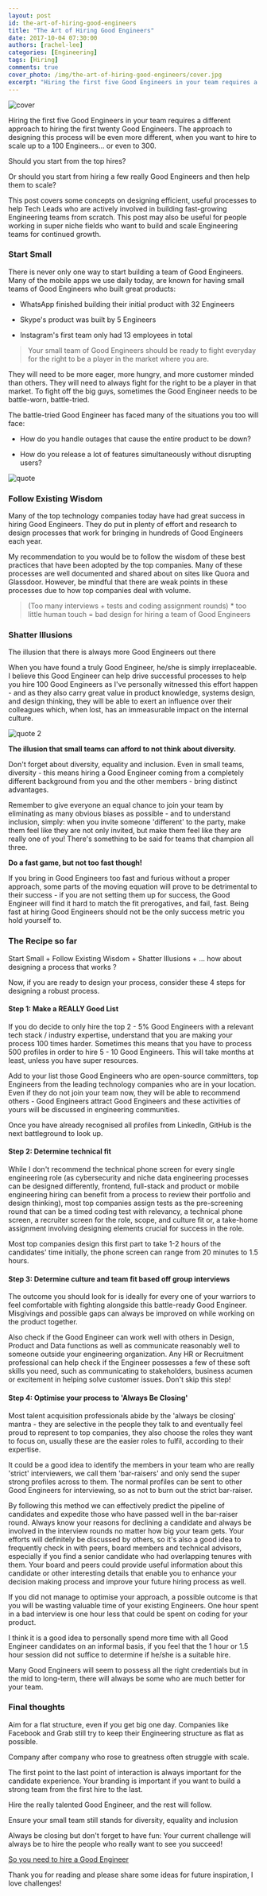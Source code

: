 ```yaml
---
layout: post
id: the-art-of-hiring-good-engineers
title: "The Art of Hiring Good Engineers"
date: 2017-10-04 07:30:00
authors: [rachel-lee]
categories: [Engineering]
tags: [Hiring]
comments: true
cover_photo: /img/the-art-of-hiring-good-engineers/cover.jpg
excerpt: "Hiring the first five Good Engineers in your team requires a different approach to hiring the first twenty Good Engineers. The approach to designing this process will be even more different, when you want to hire to scale up to a 100 Engineers... or even to 300."
---
```


![cover](/img/the-art-of-hiring-good-engineers/cover.jpg)

Hiring the first five Good Engineers in your team requires a different approach to hiring the first twenty Good Engineers. The approach to designing this process will be even more different, when you want to hire to scale up to a 100 Engineers... or even to 300.

Should you start from the top hires?

Or should you start from hiring a few really Good Engineers and then help them to scale?

This post covers some concepts on designing efficient, useful processes to help Tech Leads who are actively involved in building fast-growing Engineering teams from scratch. This post may also be useful for people working in super niche fields who want to build and scale Engineering teams for continued growth.

### Start Small

There is never only one way to start building a team of Good Engineers. Many of the mobile apps we use daily today, are known for having small teams of Good Engineers who built great products:

* WhatsApp finished building their initial product with 32 Engineers

* Skype's product was built by 5 Engineers

* Instagram's first team only had 13 employees in total

> Your small team of Good Engineers should be ready to fight everyday for the right to be a player in the market where you are.

They will need to be more eager, more hungry, and more customer minded than others. They will need to always fight for the right to be a player in that market. To fight off the big guys, sometimes the Good Engineer needs to be battle-worn, battle-tried.

The battle-tried Good Engineer has faced many of the situations you too will face:

* How do you handle outages that cause the entire product to be down?

* How do you release a lot of features simultaneously without disrupting users?

![quote](/img/the-art-of-hiring-good-engineers/quote.jpg)

### Follow Existing Wisdom

Many of the top technology companies today have had great success in hiring Good Engineers. They do put in plenty of effort and research to design processes that work for bringing in hundreds of Good Engineers each year.

My recommendation to you would be to follow the wisdom of these best practices that have been adopted by the top companies.  Many of these processes are well documented and shared about on sites like Quora and Glassdoor. However, be mindful that there are weak points in these processes due to how top companies deal with volume.

> (Too many interviews + tests and coding assignment rounds) * too little human touch = bad design for hiring a team of Good Engineers

### Shatter Illusions

The illusion that there is always more Good Engineers out there

When you have found a truly Good Engineer, he/she is simply irreplaceable. I believe this Good Engineer can help drive successful processes to help you hire 100 Good Engineers as I've personally witnessed this effort happen - and as they also carry great value in product knowledge, systems design, and design thinking, they will be able to exert an influence over their colleagues which, when lost, has an immeasurable impact on the internal culture.

![quote 2](/img/the-art-of-hiring-good-engineers/quote_2.jpg)

**The illusion that small teams can afford to not think about diversity.**

Don't forget about diversity, equality and inclusion. Even in small teams, diversity - this means hiring a Good Engineer coming from a completely different background from you and the other members - bring distinct advantages.

Remember to give everyone an equal chance to join your team by eliminating as many obvious biases as possible - and to understand inclusion, simply: when you invite someone 'different' to the party, make them feel like they are not only invited, but make them feel like they are really one of you! There's something to be said for teams that champion all three.

**Do a fast game, but not too fast though!**

If you bring in Good Engineers too fast and furious without a proper approach, some parts of the moving equation will prove to be detrimental to their success - if you are not setting them up for success, the Good Engineer will find it hard to match the fit prerogatives, and fail, fast. Being fast at hiring Good Engineers should not be the only success metric you hold yourself to.

### The Recipe so far

Start Small + Follow Existing Wisdom + Shatter Illusions + ... how about designing a process that works ?

Now, if you are ready to design your process, consider these 4 steps for designing a robust process.

#### Step 1: Make a REALLY Good List

If you do decide to only hire the top 2 - 5% Good Engineers with a relevant tech stack / industry expertise, understand that you are making your process 100 times harder. Sometimes this means that you have to process 500 profiles in order to hire 5 - 10 Good Engineers. This will take months at least, unless you have super resources.

Add to your list those Good Engineers who are open-source committers, top Engineers from the leading technology companies who are in your location. Even if they do not join your team now, they will be able to recommend others - Good Engineers attract Good Engineers and these activities of yours will be discussed in engineering communities.

Once you have already recognised all profiles from LinkedIn, GitHub is the next battleground to look up.

#### Step 2: Determine technical fit

While I don't recommend the technical phone screen for every single engineering role (as cybersecurity and niche data engineering processes can be designed differently, frontend, full-stack and product or mobile engineering hiring can benefit from a process to review their portfolio and design thinking), most top companies assign tests as the pre-screening round that can be a timed coding test with relevancy, a technical phone screen, a recruiter screen for the role, scope, and culture fit or, a take-home assignment involving designing elements crucial for success in the role.

Most top companies design this first part to take 1-2 hours of the candidates' time initially, the phone screen can range from 20 minutes to 1.5 hours.

#### Step 3: Determine culture and team fit based off group interviews

The outcome you should look for is ideally for every one of your warriors to feel comfortable with fighting alongside this battle-ready Good Engineer. Misgivings and possible gaps can always be improved on while working on the product together.

Also check if the Good Engineer can work well with others in Design, Product and Data functions as well as communicate reasonably well to someone outside your engineering organization. Any HR or Recruitment professional can help check if the Engineer possesses a few of these soft skills you need, such as communicating to stakeholders, business acumen or excitement in helping solve customer issues. Don't skip this step!

#### Step 4: Optimise your process to 'Always Be Closing'

Most talent acquisition professionals abide by the 'always be closing' mantra - they are selective in the people they talk to and eventually feel proud to represent to top companies, they also choose the roles they want to focus on, usually these are the easier roles to fulfil, according to their expertise.

It could be a good idea to identify the members in your team who are really 'strict' interviewers, we call them 'bar-raisers' and only send the super strong profiles across to them. The normal profiles can be sent to other Good Engineers for interviewing, so as not to burn out the strict bar-raiser.

By following this method we can effectively predict the pipeline of candidates and expedite those who have passed well in the bar-raiser round. Always know your reasons for declining a candidate and always be involved in the interview rounds no matter how big your team gets. Your efforts will definitely be discussed by others, so it's also a good idea to frequently check in with peers, board members and technical advisors, especially if you find a senior candidate who had overlapping tenures with them. Your board and peers could provide useful information about this candidate or other interesting details that enable you to enhance your decision making process and improve your future hiring process as well.

If you did not manage to optimise your approach, a possible outcome is that you will be wasting valuable time of your existing Engineers. One hour spent in a bad interview is one hour less that could be spent on coding for your product.

I think it is a good idea to personally spend more time with all Good Engineer candidates on an informal basis, if you feel that the 1 hour or 1.5 hour session did not suffice to determine if he/she is a suitable hire.

Many Good Engineers will seem to possess all the right credentials but in the mid to long-term, there will always be some who are much better for your team.

### Final thoughts

Aim for a flat structure, even if you get big one day. Companies like Facebook and Grab still try to keep their Engineering structure as flat as possible.

Company after company who rose to greatness often struggle with scale.

The first point to the last point of interaction is always important for the candidate experience. Your branding is important if you want to build a strong team from the first hire to the last.

Hire the really talented Good Engineer, and the rest will follow.

Ensure your small team still stands for diversity, equality and inclusion

Always be closing but don't forget to have fun: Your current challenge will always be to hire the people who really want to see you succeed!

[So you need to hire a Good Engineer](/so-you-need-to-hire-good-engineers)

Thank you for reading and please share some ideas for future inspiration, I love challenges!
